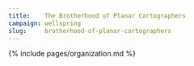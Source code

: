 ```yaml
---
title:    The Brotherhood of Planar Cartographers
campaign: wellspring
slug:     brotherhood-of-planar-cartographers
---
```


{% include pages/organization.md %}
